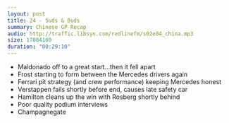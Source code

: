 ```yaml
---
layout: post
title: 24 - Suds & Duds
summary: Chinese GP Recap
audio: http://traffic.libsyn.com/redlinefm/s02e04_china.mp3
size: 17804160
duration: "00:29:10"
---
```


* Maldonado off to a great start...then it fell apart
* Frost starting to form between the Mercedes drivers again
* Ferrari pit strategy (and crew performance) keeping Mercedes honest
* Verstappen fails shortly before end, causes late safety car
* Hamilton cleans up the win with Rosberg shortly behind
* Poor quality podium interviews
* Champagnegate

<!-- more -->

<audio src="http://traffic.libsyn.com/redlinefm/s02e04_china.mp3" preload="none" />

[Download MP3](http://traffic.libsyn.com/redlinefm/s02e04_china.mp3)
